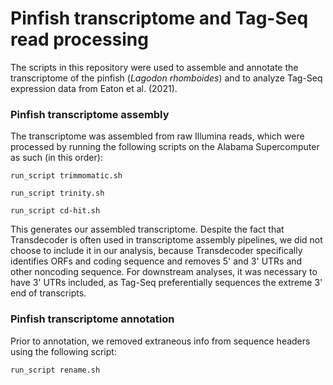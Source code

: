 # Pinfish transcriptome and Tag-Seq read processing
The scripts in this repository were used to assemble and annotate the transcriptome of the pinfish (_Lagodon rhomboides_) and to analyze Tag-Seq expression data from Eaton et al. (2021). 

### Pinfish transcriptome assembly
The transcriptome was assembled from raw Illumina reads, which were processed by running the following scripts on the Alabama Supercomputer as such (in this order):

`run_script trimmomatic.sh`

`run_script trinity.sh`

`run_script cd-hit.sh`

This generates our assembled transcriptome. Despite the fact that Transdecoder is often used in transcriptome assembly pipelines, we did not choose to include it in our analysis, because Transdecoder specifically identifies ORFs and coding sequence and removes 5' and 3' UTRs and other noncoding sequence. For downstream analyses, it was necessary to have 3' UTRs included, as Tag-Seq preferentially sequences the extreme 3' end of transcripts. 

### Pinfish transcriptome annotation

Prior to annotation, we removed extraneous info from sequence headers using the following script:

`run_script rename.sh`
